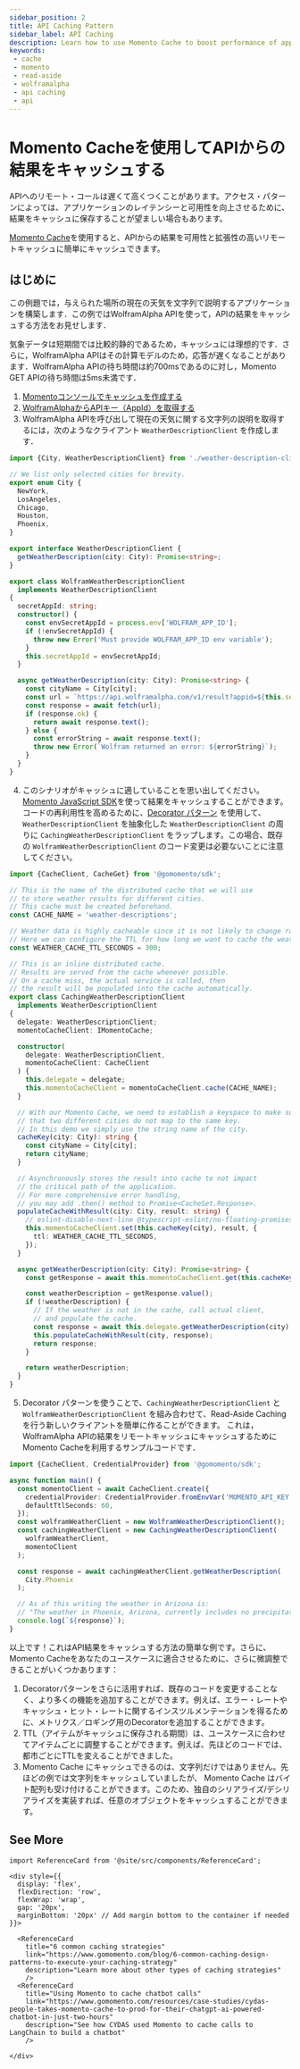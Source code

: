 ```yaml
---
sidebar_position: 2
title: API Caching Pattern
sidebar_label: API Caching
description: Learn how to use Momento Cache to boost performance of applications using the WolframAlpha API
keywords:
 - cache
 - momento
 - read-aside
 - wolframalpha
 - api caching
 - api
---
```


# Momento Cacheを使用してAPIからの結果をキャッシュする

APIへのリモート・コールは遅くて高くつくことがあります。アクセス・パターンによっては、アプリケーションのレイテンシーと可用性を向上させるために、結果をキャッシュに保存することが望ましい場合もあります。

[Momento Cache](../)を使用すると、APIからの結果を可用性と拡張性の高いリモートキャッシュに簡単にキャッシュできます。

## はじめに

この例題では，与えられた場所の現在の天気を文字列で説明するアプリケーションを構築します．この例ではWolframAlpha APIを使って，APIの結果をキャッシュする方法をお見せします．

気象データは短期間では比較的静的であるため，キャッシュには理想的です．さらに，WolframAlpha APIはその計算モデルのため，応答が遅くなることがあります．WolframAlpha APIの待ち時間は約700msであるのに対し，Momento GET APIの待ち時間は5ms未満です．

1. [Momentoコンソールでキャッシュを作成する](https://console.gomomento.com/caches/create)
2. [WolframAlphaからAPIキー（AppId）を取得する](https://developer.wolframalpha.com)
3. WolframAlpha APIを呼び出して現在の天気に関する文字列の説明を取得するには，次のようなクライアント `WeatherDescriptionClient` を作成します．
```typescript
import {City, WeatherDescriptionClient} from './weather-description-client';

// We list only selected cities for brevity.
export enum City {
  NewYork,
  LosAngeles,
  Chicago,
  Houston,
  Phoenix,
}

export interface WeatherDescriptionClient {
  getWeatherDescription(city: City): Promise<string>;
}

export class WolframWeatherDescriptionClient
  implements WeatherDescriptionClient
{
  secretAppId: string;
  constructor() {
    const envSecretAppId = process.env['WOLFRAM_APP_ID'];
    if (!envSecretAppId) {
      throw new Error('Must provide WOLFRAM_APP_ID env variable');
    }
    this.secretAppId = envSecretAppId;
  }

  async getWeatherDescription(city: City): Promise<string> {
    const cityName = City[city];
    const url = `https://api.wolframalpha.com/v1/result?appid=${this.secretAppId}&i=Weather for ${cityName}`;
    const response = await fetch(url);
    if (response.ok) {
      return await response.text();
    } else {
      const errorString = await response.text();
      throw new Error(`Wolfram returned an error: ${errorString}`);
    }
  }
}
```
4. このシナリオがキャッシュに適していることを思い出してください。[Momento JavaScript SDK](../../sdks)を使って結果をキャッシュすることができます。
コードの再利用性を高めるために、[Decorator パターン](https://en.wikipedia.org/wiki/Decorator_pattern) を使用して、`WeatherDescriptionClient` を抽象化した `WeatherDescriptionClient` の周りに `CachingWeatherDescriptionClient` をラップします。この場合、既存の `WolframWeatherDescriptionClient` のコード変更は必要ないことに注意してください。
```typescript
import {CacheClient, CacheGet} from '@gomomento/sdk';

// This is the name of the distributed cache that we will use
// to store weather results for different cities.
// This cache must be created beforehand.
const CACHE_NAME = 'weather-descriptions';

// Weather data is highly cacheable since it is not likely to change rapidly.
// Here we can configure the TTL for how long we want to cache the weather data for.
const WEATHER_CACHE_TTL_SECONDS = 300;

// This is an inline distributed cache.
// Results are served from the cache whenever possible.
// On a cache miss, the actual service is called, then
// the result will be populated into the cache automatically.
export class CachingWeatherDescriptionClient
  implements WeatherDescriptionClient
{
  delegate: WeatherDescriptionClient;
  momentoCacheClient: IMomentoCache;

  constructor(
    delegate: WeatherDescriptionClient,
    momentoCacheClient: CacheClient
  ) {
    this.delegate = delegate;
    this.momentoCacheClient = momentoCacheClient.cache(CACHE_NAME);
  }

  // With our Momento Cache, we need to establish a keyspace to make sure
  // that two different cities do not map to the same key.
  // In this demo we simply use the string name of the city.
  cacheKey(city: City): string {
    const cityName = City[city];
    return cityName;
  }

  // Asynchronously stores the result into cache to not impact
  // the critical path of the application.
  // For more comprehensive error handling,
  // you may add .then() method to Promise<CacheSet.Response>.
  populateCacheWithResult(city: City, result: string) {
    // eslint-disable-next-line @typescript-eslint/no-floating-promises
    this.momentoCacheClient.set(this.cacheKey(city), result, {
      ttl: WEATHER_CACHE_TTL_SECONDS,
    });
  }

  async getWeatherDescription(city: City): Promise<string> {
    const getResponse = await this.momentoCacheClient.get(this.cacheKey(city));

    const weatherDescription = getResponse.value();
    if (!weatherDescription) {
      // If the weather is not in the cache, call actual client,
      // and populate the cache.
      const response = await this.delegate.getWeatherDescription(city);
      this.populateCacheWithResult(city, response);
      return response;
    }

    return weatherDescription;
  }
}
```
5. Decorator パターンを使うことで、`CachingWeatherDescriptionClient` と `WolframWeatherDescriptionClient` を組み合わせて、Read-Aside Caching を行う新しいクライアントを簡単に作ることができます。
これは，WolframAlpha APIの結果をリモートキャッシュにキャッシュするためにMomento Cacheを利用するサンプルコードです．
```typescript
import {CacheClient, CredentialProvider} from '@gomomento/sdk';

async function main() {
  const momentoClient = await CacheClient.create({
    credentialProvider: CredentialProvider.fromEnvVar('MOMENTO_API_KEY'),
    defaultTtlSeconds: 60,
  });
  const wolframWeatherClient = new WolframWeatherDescriptionClient();
  const cachingWeatherClient = new CachingWeatherDescriptionClient(
    wolframWeatherClient,
    momentoClient
  );

  const response = await cachingWeatherClient.getWeatherDescription(
    City.Phoenix
  );

  // As of this writing the weather in Arizona is:
  // "The weather in Phoenix, Arizona, currently includes no precipitation with clear skies, a wind speed of 9 miles per hour and a temperature of 78 degrees Fahrenheit"
  console.log(`${response}`);
}

```

以上です！これはAPI結果をキャッシュする方法の簡単な例です。さらに、Momento Cacheをあなたのユースケースに適合させるために、さらに微調整できることがいくつかあります：
1. Decoratorパターンをさらに活用すれば、既存のコードを変更することなく、より多くの機能を追加することができます。例えば、エラー・レートやキャッシュ・ヒット・レートに関するインスツルメンテーションを得るために、メトリクス／ロギング用のDecoratorを追加することができます。
2. TTL（アイテムがキャッシュに保存される期間）は、ユースケースに合わせてアイテムごとに調整することができます。例えば、先ほどのコードでは、都市ごとにTTLを変えることができました。
3. Momento Cache にキャッシュできるのは、文字列だけではありません。先ほどの例では文字列をキャッシュしていましたが、 Momento Cache はバイト配列も受け付けることができます。このため、独自のシリアライズ/デシリアライズを実装すれば、任意のオブジェクトをキャッシュすることができます。

## See More
```mdx-code-block
import ReferenceCard from '@site/src/components/ReferenceCard';

<div style={{
  display: 'flex',
  flexDirection: 'row',
  flexWrap: 'wrap',
  gap: '20px',
  marginBottom: '20px' // Add margin bottom to the container if needed
}}>

  <ReferenceCard
    title="6 common caching strategies"
    link="https://www.gomomento.com/blog/6-common-caching-design-patterns-to-execute-your-caching-strategy"
    description="Learn more about other types of caching strategies"
    />
  <ReferenceCard
    title="Using Momento to cache chatbot calls"
    link="https://www.gomomento.com/resources/case-studies/cydas-people-takes-momento-cache-to-prod-for-their-chatgpt-ai-powered-chatbot-in-just-two-hours"
    description="See how CYDAS used Momento to cache calls to LangChain to build a chatbot"
    />

</div>
```

